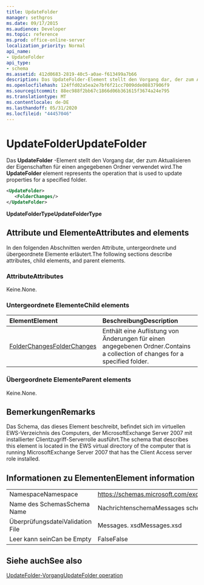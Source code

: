 ```yaml
---
title: UpdateFolder
manager: sethgros
ms.date: 09/17/2015
ms.audience: Developer
ms.topic: reference
ms.prod: office-online-server
localization_priority: Normal
api_name:
- UpdateFolder
api_type:
- schema
ms.assetid: 412d0683-2819-40c5-a0ae-f613499a7b66
description: Das UpdateFolder-Element stellt den Vorgang dar, der zum Aktualisieren der Eigenschaften für einen angegebenen Ordner verwendet wird.
ms.openlocfilehash: 124ffd02a5ea2e7bf6f21cc7009dde08837906f9
ms.sourcegitcommit: 88ec988f2bb67c1866d06b361615f3674a24e795
ms.translationtype: MT
ms.contentlocale: de-DE
ms.lasthandoff: 05/31/2020
ms.locfileid: "44457046"
---
```

# <a name="updatefolder"></a><span data-ttu-id="7925a-103">UpdateFolder</span><span class="sxs-lookup"><span data-stu-id="7925a-103">UpdateFolder</span></span>

<span data-ttu-id="7925a-104">Das **UpdateFolder** -Element stellt den Vorgang dar, der zum Aktualisieren der Eigenschaften für einen angegebenen Ordner verwendet wird.</span><span class="sxs-lookup"><span data-stu-id="7925a-104">The **UpdateFolder** element represents the operation that is used to update properties for a specified folder.</span></span> 
  
```xml
<UpdateFolder>
   <FolderChanges/>
</UpdateFolder>
```

 <span data-ttu-id="7925a-105">**UpdateFolderType**</span><span class="sxs-lookup"><span data-stu-id="7925a-105">**UpdateFolderType**</span></span>
## <a name="attributes-and-elements"></a><span data-ttu-id="7925a-106">Attribute und Elemente</span><span class="sxs-lookup"><span data-stu-id="7925a-106">Attributes and elements</span></span>

<span data-ttu-id="7925a-107">In den folgenden Abschnitten werden Attribute, untergeordnete und übergeordnete Elemente erläutert.</span><span class="sxs-lookup"><span data-stu-id="7925a-107">The following sections describe attributes, child elements, and parent elements.</span></span>
  
### <a name="attributes"></a><span data-ttu-id="7925a-108">Attribute</span><span class="sxs-lookup"><span data-stu-id="7925a-108">Attributes</span></span>

<span data-ttu-id="7925a-109">Keine.</span><span class="sxs-lookup"><span data-stu-id="7925a-109">None.</span></span>
  
### <a name="child-elements"></a><span data-ttu-id="7925a-110">Untergeordnete Elemente</span><span class="sxs-lookup"><span data-stu-id="7925a-110">Child elements</span></span>

|<span data-ttu-id="7925a-111">**Element**</span><span class="sxs-lookup"><span data-stu-id="7925a-111">**Element**</span></span>|<span data-ttu-id="7925a-112">**Beschreibung**</span><span class="sxs-lookup"><span data-stu-id="7925a-112">**Description**</span></span>|
|:-----|:-----|
|[<span data-ttu-id="7925a-113">FolderChanges</span><span class="sxs-lookup"><span data-stu-id="7925a-113">FolderChanges</span></span>](folderchanges.md) <br/> |<span data-ttu-id="7925a-114">Enthält eine Auflistung von Änderungen für einen angegebenen Ordner.</span><span class="sxs-lookup"><span data-stu-id="7925a-114">Contains a collection of changes for a specified folder.</span></span>  <br/> |
   
### <a name="parent-elements"></a><span data-ttu-id="7925a-115">Übergeordnete Elemente</span><span class="sxs-lookup"><span data-stu-id="7925a-115">Parent elements</span></span>

<span data-ttu-id="7925a-116">Keine.</span><span class="sxs-lookup"><span data-stu-id="7925a-116">None.</span></span>
  
## <a name="remarks"></a><span data-ttu-id="7925a-117">Bemerkungen</span><span class="sxs-lookup"><span data-stu-id="7925a-117">Remarks</span></span>

<span data-ttu-id="7925a-118">Das Schema, das dieses Element beschreibt, befindet sich im virtuellen EWS-Verzeichnis des Computers, der MicrosoftExchange Server 2007 mit installierter Clientzugriff-Serverrolle ausführt.</span><span class="sxs-lookup"><span data-stu-id="7925a-118">The schema that describes this element is located in the EWS virtual directory of the computer that is running MicrosoftExchange Server 2007 that has the Client Access server role installed.</span></span>
  
## <a name="element-information"></a><span data-ttu-id="7925a-119">Informationen zu Elementen</span><span class="sxs-lookup"><span data-stu-id="7925a-119">Element information</span></span>

|||
|:-----|:-----|
|<span data-ttu-id="7925a-120">Namespace</span><span class="sxs-lookup"><span data-stu-id="7925a-120">Namespace</span></span>  <br/> |https://schemas.microsoft.com/exchange/services/2006/messages  <br/> |
|<span data-ttu-id="7925a-121">Name des Schemas</span><span class="sxs-lookup"><span data-stu-id="7925a-121">Schema Name</span></span>  <br/> |<span data-ttu-id="7925a-122">Nachrichtenschema</span><span class="sxs-lookup"><span data-stu-id="7925a-122">Messages schema</span></span>  <br/> |
|<span data-ttu-id="7925a-123">Überprüfungsdatei</span><span class="sxs-lookup"><span data-stu-id="7925a-123">Validation File</span></span>  <br/> |<span data-ttu-id="7925a-124">Messages. xsd</span><span class="sxs-lookup"><span data-stu-id="7925a-124">Messages.xsd</span></span>  <br/> |
|<span data-ttu-id="7925a-125">Leer kann sein</span><span class="sxs-lookup"><span data-stu-id="7925a-125">Can be Empty</span></span>  <br/> |<span data-ttu-id="7925a-126">False</span><span class="sxs-lookup"><span data-stu-id="7925a-126">False</span></span>  <br/> |
   
## <a name="see-also"></a><span data-ttu-id="7925a-127">Siehe auch</span><span class="sxs-lookup"><span data-stu-id="7925a-127">See also</span></span>



[<span data-ttu-id="7925a-128">UpdateFolder-Vorgang</span><span class="sxs-lookup"><span data-stu-id="7925a-128">UpdateFolder operation</span></span>](updatefolder-operation.md)

